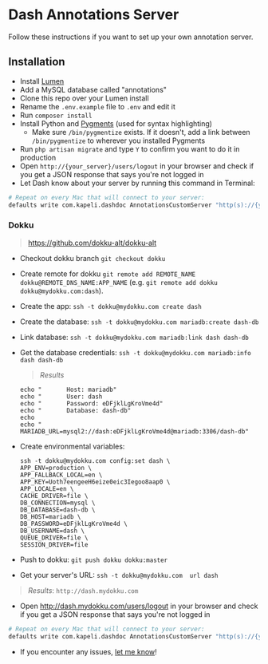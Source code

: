 # Dash Annotations Server

Follow these instructions if you want to set up your own annotation server.

## Installation

* Install [Lumen](http://lumen.laravel.com/docs/installation)
* Add a MySQL database called "annotations"
* Clone this repo over your Lumen install
* Rename the `.env.example` file to `.env` and edit it
* Run `composer install`
* Install Python and [Pygments](http://pygments.org/) (used for syntax highlighting)
  * Make sure `/bin/pygmentize` exists. If it doesn't, add a link between `/bin/pygmentize` to wherever you installed Pygments
* Run `php artisan migrate` and type `Y` to confirm you want to do it in production
* Open `http://{your_server}/users/logout` in your browser and check if you get a JSON response that says you're not logged in
* Let Dash know about your server by running this command in Terminal:

```bash
# Repeat on every Mac that will connect to your server:
defaults write com.kapeli.dashdoc AnnotationsCustomServer "http(s)://{your_server}"
```

### Dokku
> https://github.com/dokku-alt/dokku-alt

* Checkout dokku branch `git checkout dokku`
* Create remote for dokku `git remote add REMOTE_NAME dokku@REMOTE_DNS_NAME:APP_NAME` (e.g. `git remote add dokku dokku@mydokku.com:dash`).
* Create the app: `ssh -t dokku@mydokku.com create dash`
* Create the database: `ssh -t dokku@mydokku.com mariadb:create dash-db`
* Link database: `ssh -t dokku@mydokku.com mariadb:link dash dash-db`
* Get the database credentials: `ssh -t dokku@mydokku.com mariadb:info dash dash-db`
	> *Results*


	```
	echo "       Host: mariadb"
	echo "       User: dash
	echo "       Password: eDFjklLgKroVme4d"
	echo "       Database: dash-db"
	echo
	echo "       MARIADB_URL=mysql2://dash:eDFjklLgKroVme4d@mariadb:3306/dash-db"
	```
* Create environmental variables:
	```
	ssh -t dokku@mydokku.com config:set dash \
	APP_ENV=production \
	APP_FALLBACK_LOCAL=en \
	APP_KEY=Uoth7eengeeH6eize0eic3Iegoo8aap0 \
	APP_LOCALE=en \
	CACHE_DRIVER=file \
	DB_CONNECTION=mysql \
	DB_DATABASE=dash-db \
	DB_HOST=mariadb \
	DB_PASSWORD=eDFjklLgKroVme4d \
	DB_USERNAME=dash \
	QUEUE_DRIVER=file \
	SESSION_DRIVER=file
	```
	
* Push to dokku: `git push dokku dokku:master`

* Get your server's URL: `ssh -t dokku@mydokku.com  url dash`
> *Results*: `http://dash.mydokku.com`


* Open http://dash.mydokku.com/users/logout in your browser and check if you get a JSON response that says you're not logged in

```bash
# Repeat on every Mac that will connect to your server:
defaults write com.kapeli.dashdoc AnnotationsCustomServer "http(s)://{your_server}"
```

* If you encounter any issues, [let me know](https://github.com/Kapeli/Dash-Annotations/issues/new)!
